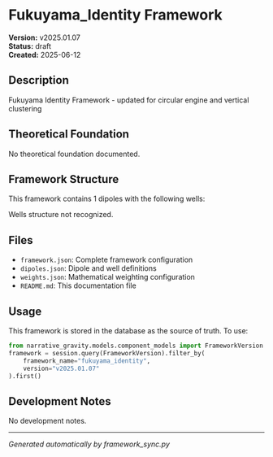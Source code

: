 # Fukuyama_Identity Framework

**Version:** v2025.01.07  
**Status:** draft  
**Created:** 2025-06-12

## Description

Fukuyama Identity Framework - updated for circular engine and vertical clustering

## Theoretical Foundation

No theoretical foundation documented.

## Framework Structure

This framework contains 1 dipoles with the following wells:

Wells structure not recognized.

## Files

- `framework.json`: Complete framework configuration
- `dipoles.json`: Dipole and well definitions  
- `weights.json`: Mathematical weighting configuration
- `README.md`: This documentation file

## Usage

This framework is stored in the database as the source of truth. To use:

```python
from narrative_gravity.models.component_models import FrameworkVersion
framework = session.query(FrameworkVersion).filter_by(
    framework_name="fukuyama_identity", 
    version="v2025.01.07"
).first()
```

## Development Notes

No development notes.

---
*Generated automatically by framework_sync.py*
